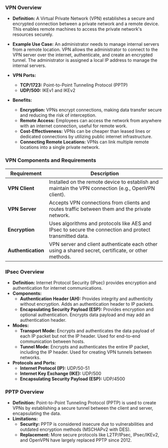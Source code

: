 ### VPN Overview
- **Definition:** A Virtual Private Network (VPN) establishes a secure and encrypted connection between a private network and a remote device. This enables remote machines to access the private network's resources securely.
    
- **Example Use Case:** An administrator needs to manage internal servers from a remote location. VPN allows the administrator to connect to the VPN server over the internet, authenticate, and create an encrypted tunnel. The administrator is assigned a local IP address to manage the internal servers.
    
- **VPN Ports:**
    - **TCP/1723:** Point-to-Point Tunneling Protocol (PPTP)
    - **UDP/500:** IKEv1 and IKEv2
- **Benefits:**
    - **Encryption:** VPNs encrypt connections, making data transfer secure and reducing the risk of interception.
    - **Remote Access:** Employees can access the network from anywhere with an internet connection, useful for remote work.
    - **Cost-Effectiveness:** VPNs can be cheaper than leased lines or dedicated connections by utilizing public internet infrastructure.
    - **Connecting Remote Locations:** VPNs can link multiple remote locations into a single private network.


### VPN Components and Requirements

|**Requirement**|**Description**|
|---|---|
|**VPN Client**|Installed on the remote device to establish and maintain the VPN connection (e.g., OpenVPN client).|
|**VPN Server**|Accepts VPN connections from clients and routes traffic between them and the private network.|
|**Encryption**|Uses algorithms and protocols like AES and IPsec to secure the connection and protect transmitted data.|
|**Authentication**|VPN server and client authenticate each other using a shared secret, certificate, or other methods.|



### IPsec Overview
- **Definition:** Internet Protocol Security (IPsec) provides encryption and authentication for internet communications.
- **Components:**
    - **Authentication Header (AH):** Provides integrity and authenticity without encryption. Adds an authentication header to IP packets.
    - **Encapsulating Security Payload (ESP):** Provides encryption and optional authentication. Encrypts data payload and may add an authentication header.
- **Modes:**
    - **Transport Mode:** Encrypts and authenticates the data payload of each IP packet but not the IP header. Used for end-to-end communication between hosts.
    - **Tunnel Mode:** Encrypts and authenticates the entire IP packet, including the IP header. Used for creating VPN tunnels between networks.
- **Protocols and Ports:**
    - **Internet Protocol (IP):** UDP/50-51
    - **Internet Key Exchange (IKE):** UDP/500
    - **Encapsulating Security Payload (ESP):** UDP/4500


### PPTP Overview
- **Definition:** Point-to-Point Tunneling Protocol (PPTP) is used to create VPNs by establishing a secure tunnel between the client and server, encapsulating the data.
- **Limitations:**
    - **Security:** PPTP is considered insecure due to vulnerabilities and outdated encryption methods (MSCHAPv2 with DES).
    - **Replacement:** More secure protocols like L2TP/IPsec, IPsec/IKEv2, and OpenVPN have largely replaced PPTP since 2012.